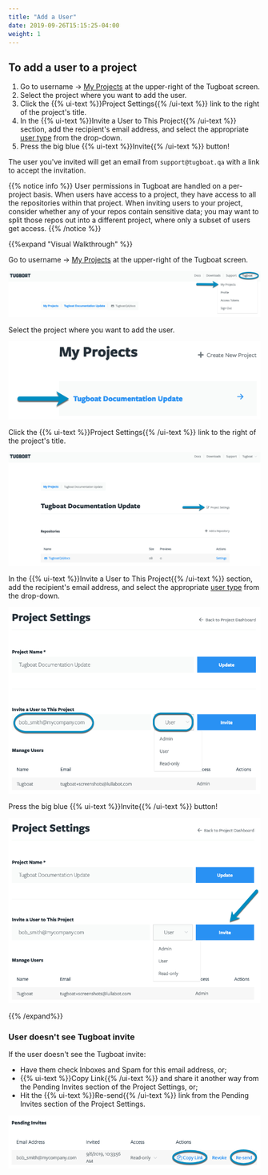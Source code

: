 ```yaml
---
title: "Add a User"
date: 2019-09-26T15:15:25-04:00
weight: 1
---
```


## To add a user to a project

1. Go to username -> [My Projects](https://dashboard.tugboat.qa/projects) at the upper-right of the Tugboat screen.
2. Select the project where you want to add the user.
3. Click the {{% ui-text %}}Project Settings{{% /ui-text %}} link to the right of the project's title.
4. In the {{% ui-text %}}Invite a User to This Project{{% /ui-text %}} section, add the recipient's email address, and
   select the appropriate [user type](#user-permission-levels-explained) from the drop-down.
5. Press the big blue {{% ui-text %}}Invite{{% /ui-text %}} button!

The user you've invited will get an email from `support@tugboat.qa` with a link to accept the invitation.

{{% notice info %}} User permissions in Tugboat are handled on a per-project basis. When users have access to a project,
they have access to all the repositories within that project. When inviting users to your project, consider whether any
of your repos contain sensitive data; you may want to split those repos out into a different project, where only a
subset of users get access. {{% /notice %}}

{{%expand "Visual Walkthrough" %}}

Go to username -> [My Projects](https://dashboard.tugboat.qa/projects) at the upper-right of the Tugboat screen.

![Go to username -> My Projects](../../_images/go-to-user-my-projects.png)

Select the project where you want to add the user.

![Select the project](../../_images/select-a-project.png)

Click the {{% ui-text %}}Project Settings{{% /ui-text %}} link to the right of the project's title.

![Click Project Settings](../../_images/click-project-settings-link.png)

In the {{% ui-text %}}Invite a User to This Project{{% /ui-text %}} section, add the recipient's email address, and
select the appropriate [user type](#user-permission-levels-explained) from the drop-down.

![Add user's email address and select permissions](../../_images/add-user-email-and-permissions.png)

Press the big blue {{% ui-text %}}Invite{{% /ui-text %}} button!

![Press the Invite button](../../_images/add-user-press-invite-button.png)

{{% /expand%}}

### User doesn't see Tugboat invite

If the user doesn't see the Tugboat invite:

- Have them check Inboxes and Spam for this email address, or;
- {{% ui-text %}}Copy Link{{% /ui-text %}} and share it another way from the Pending Invites section of the Project
  Settings, or;
- Hit the {{% ui-text %}}Re-send{{% /ui-text %}} link from the Pending Invites section of the Project Settings.

![Copy Link or Re-Send from Pending Invites](../../_images/add-user-copy-link-resend.png)
